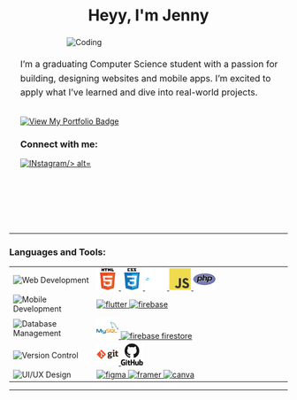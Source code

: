<h1 align="center">
         Heyy, I'm Jenny  
</h1>
<h3 align="center"></h3>
<img align="right" alt="Coding" width="400"  src="https://miro.medium.com/v2/resize:fit:1080/1*vBi4Ycgdn5t3lu2SvQXuog.gif">


<div style="width: 600px; height: 300px; padding: 20px;">
  <p style="margin-bottom: 30px; font-size: 16px; line-height: 1.6;">
    I’m a graduating Computer Science student with a passion for <br>
    building, designing websites and mobile apps. I’m excited to <br>
    apply what I’ve learned and dive into real-world projects.
  </p>

  <p style="margin: 0;">
    <a href="https://imjennylyn.github.io/" target="_blank">
      <img width="200" src="https://img.shields.io/badge/Visit%20My%20Portfolio-ArmyGreen?style=for-the-badge&color=3B5E40" alt="View My Portfolio Badge"/>
    </a>
  </p>
  <h3 align="left">Connect with me:</h3>
<p align="left">
<a href="https://instagram.com/lynxxa.ynnj" target="blank"> <img width="50" src="https://img.shields.io/badge/INstagram-ArmyGreen?style=for-the-badge&color=3B5E40" alt="INstagram/>
 alt="lynxxa.ynnj" height="30" width="40" /></a>
</p>
</div>


---

<h3 style="text-align: left;">Languages and Tools:</h3>

<table style="max-width: 1000px; width: 100%;">
  <tr>
    <td style="width: 30%;">
      <img src="https://img.shields.io/badge/Web%20Development-ArmyGreen?style=for-the-badge&color=3B5E40" alt="Web Development"/>
    </td>
    <td style="width: 70%;">
      <a href="https://developer.mozilla.org/en-US/docs/Web/HTML" target="_blank">
        <img src="https://raw.githubusercontent.com/devicons/devicon/master/icons/html5/html5-original-wordmark.svg" alt="html5" width="40" height="40"/>
      </a>
      <a href="https://developer.mozilla.org/en-US/docs/Web/CSS" target="_blank">
        <img src="https://raw.githubusercontent.com/devicons/devicon/master/icons/css3/css3-original-wordmark.svg" alt="css3" width="40" height="40"/>
      </a>
      <a href="https://tailwindcss.com/" target="_blank">
        <img src="https://raw.githubusercontent.com/devicons/devicon/master/icons/tailwindcss/tailwindcss-original-wordmark.svg" alt="tailwind" width="40" height="40"/>
      </a>
      <a href="https://www.javascript.com/" target="_blank">
        <img src="https://raw.githubusercontent.com/devicons/devicon/master/icons/javascript/javascript-original.svg" alt="javascript" width="40" height="40"/>
      </a>
      <a href="https://www.php.net/" target="_blank">
        <img src="https://raw.githubusercontent.com/devicons/devicon/master/icons/php/php-original.svg" alt="php" width="40" height="40"/>
      </a>
    </td>
  </tr>
  <tr>
    <td>
      <img src="https://img.shields.io/badge/Mobile%20Development-ArmyGreen?style=for-the-badge&color=3B5E40" alt="Mobile Development"/>
    </td>
    <td>
      <a href="https://flutter.dev/" target="_blank">
        <img src="https://www.vectorlogo.zone/logos/flutterio/flutterio-icon.svg" alt="flutter" width="40" height="40"/>
      </a>
      <a href="https://firebase.google.com/docs/auth" target="_blank">
        <img src="https://www.vectorlogo.zone/logos/firebase/firebase-icon.svg" alt="firebase" width="40" height="40"/>
      </a>
    </td>
  </tr>
  <tr>
    <td>
      <img src="https://img.shields.io/badge/Database%20Management-ArmyGreen?style=for-the-badge&color=3B5E40" alt="Database Management"/>
    </td>
    <td>
      <a href="https://www.mysql.com/" target="_blank">
        <img src="https://raw.githubusercontent.com/devicons/devicon/master/icons/mysql/mysql-original-wordmark.svg" alt="mysql" width="40" height="40"/>
      </a>
      <a href="https://firebase.google.com/docs/firestore" target="_blank">
        <img src="https://www.vectorlogo.zone/logos/firebase/firebase-icon.svg" alt="firebase firestore" width="40" height="40"/>
      </a>
    </td>
  </tr>
  <tr>
    <td>
      <img src="https://img.shields.io/badge/Version%20Control-ArmyGreen?style=for-the-badge&color=3B5E40" alt="Version Control"/>
    </td>
    <td>
      <a href="https://git-scm.com/" target="_blank">
        <img src="https://raw.githubusercontent.com/devicons/devicon/master/icons/git/git-original-wordmark.svg" alt="git" width="40" height="40"/>
      </a>
      <a href="https://github.com/" target="_blank">
        <img src="https://raw.githubusercontent.com/devicons/devicon/master/icons/github/github-original-wordmark.svg" alt="github" width="40" height="40"/>
      </a>
    </td>
  </tr>
  <tr>
    <td>
      <img src="https://img.shields.io/badge/UI%2FUX%20Design-ArmyGreen?style=for-the-badge&color=3B5E40" alt="UI/UX Design"/>
    </td>
    <td>
      <a href="https://www.figma.com/" target="_blank">
        <img src="https://www.vectorlogo.zone/logos/figma/figma-icon.svg" alt="figma" width="40" height="40"/>
      </a>
      <a href="https://www.framer.com/" target="_blank">
        <img src="https://www.vectorlogo.zone/logos/framer/framer-icon.svg" alt="framer" width="40" height="40"/>
      </a>
      <a href="https://www.canva.com/" target="_blank">
        <img src="https://www.vectorlogo.zone/logos/canva/canva-icon.svg" alt="canva" width="40" height="40"/>
      </a>
    </td>
  </tr>
</table>


---
<!--<p align="center">
  <img alt="Coding" src="https://tenor.com/view/zhongli-heart-genshinreact-gif-21636416.gif" width="200"/>
  <img alt="Coding" src="https://tenor.com/view/alhaitham-haitham-alhaitham-fawn-alhaitham-genshin-genshin-gif-27414207.gif" width="200"/>
  <img alt="Coding" src="https://tenor.com/view/ayato-genshin-impact-boba-tea-ayato-boba-tea-boba-lord-gif-27224884.gif" width="200"/>
</p>// -->

